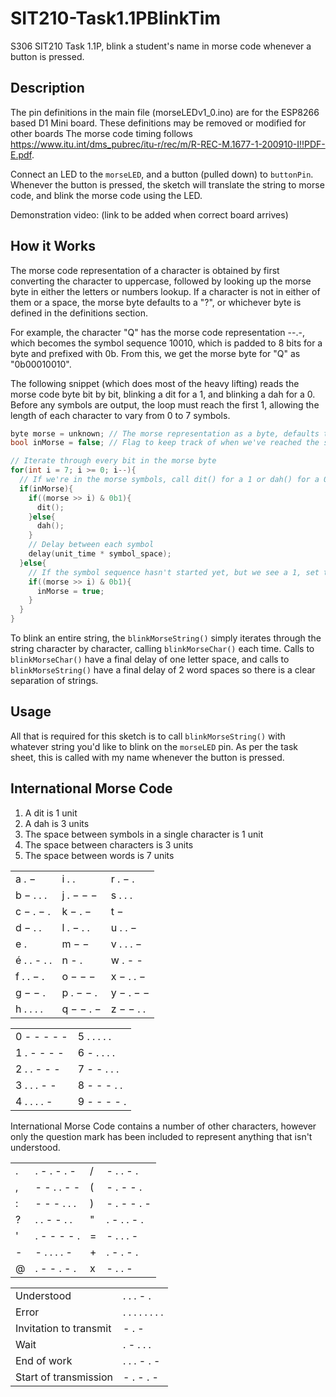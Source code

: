# SIT210-Task1.1PBlinkTim
S306 SIT210 Task 1.1P, blink a student's name in morse code whenever a button is pressed.

## Description
The pin definitions in the main file (morseLEDv1_0.ino) are for the ESP8266 based D1 Mini board. These definitions may be removed or modified for other boards
The morse code timing follows <https://www.itu.int/dms_pubrec/itu-r/rec/m/R-REC-M.1677-1-200910-I!!PDF-E.pdf>.

Connect an LED to the `morseLED`, and a button (pulled down) to `buttonPin`. Whenever the button is pressed, the sketch will translate the string to morse code, and blink the morse code using the LED.

Demonstration video: <link to video> (link to be added when correct board arrives)

## How it Works
The morse code representation of a character is obtained by first converting the character to uppercase, followed by looking up the morse byte in either the letters or numbers lookup. If a character is not in either of them or a space, the morse byte defaults to a "?", or whichever byte is defined in the definitions section.

For example, the character "Q" has the morse code representation --.-, which becomes the symbol sequence 10010, which is padded to 8 bits for a byte and prefixed with 0b. From this, we get the morse byte for "Q" as "0b00010010".

The following snippet (which does most of the heavy lifting) reads the morse code byte bit by bit, blinking a dit for a 1, and blinking a dah for a 0. Before any symbols are output, the loop must reach the first 1, allowing the length of each character to vary from 0 to 7 symbols.

```cpp
byte morse = unknown; // The morse representation as a byte, defaults to unknown/?
bool inMorse = false; // Flag to keep track of when we've reached the start of the symbol sequence

// Iterate through every bit in the morse byte
for(int i = 7; i >= 0; i--){
  // If we're in the morse symbols, call dit() for a 1 or dah() for a 0
  if(inMorse){
    if((morse >> i) & 0b1){
      dit();
    }else{
      dah();
    }
	// Delay between each symbol
    delay(unit_time * symbol_space);
  }else{
    // If the symbol sequence hasn't started yet, but we see a 1, set the inMorse flag
    if((morse >> i) & 0b1){
      inMorse = true;
    }
  }
}
```

To blink an entire string, the `blinkMorseString()` simply iterates through the string character by character, calling `blinkMorseChar()` each time. Calls to `blinkMorseChar()` have a final delay of one letter space, and calls to `blinkMorseString()` have a final delay of 2 word spaces so there is a clear separation of strings.

## Usage
All that is required for this sketch is to call `blinkMorseString()` with whatever string you'd like to blink on the `morseLED` pin. As per the task sheet, this is called with my name whenever the button is pressed.

## International Morse Code
1. A dit is 1 unit
2. A dah is 3 units
3. The space between symbols in a single character is 1 unit
4. The space between characters is 3 units
5. The space between words is 7 units

||||
|-------------|-----------|-----------|
| a       . − | i     . . | r   . − . |
| b   − . . . | j . − − − | s   . . . |
| c   − . − . | k   − . − | t       − |
| d     − . . | l . − . . | u   . . − |
| e         . | m     − − | v . . . − |
| é . . - . . | n     - . | w   . - - |
| f   . . − . | o   − − − | x − . . − |
| g     − − . | p . − − . | y − . − − |
| h   . . . . | q − − . − | z − − . . |
 
|||
|-------------|-------------|
| 0 - - - - - | 5 . . . . . |
| 1 . - - - - | 6 - . . . . |
| 2 . . - - - | 7 - - . . . |
| 3 . . . - - | 8 - - - . . |
| 4 . . . . - | 9 - - - - . |

International Morse Code contains a number of other characters, however only the question mark has been included to represent anything that isn't understood.

|||||
|---|-------------|---|-------------|
| . | . - . - . - | / |   - . . - . |
| , | - - . . - - | ( |   - . - - . |
| : | - - - . . . | ) | - . - - . - |
| ? | . . - - . . | " | . - . . - . |
| ' | . - - - - . | = |   - . . . - |
| - | - . . . . - | + |   . - . - . |
| @ | . - - . - . | x |     - . . - |

|||
|-|-|
| Understood             |       . . . - . |
| Error                  | . . . . . . . . |
| Invitation to transmit |           - . - |
| Wait                   |       . - . . . |
| End of work            |     . . . - . - |
| Start of transmission  |       - . - . - |